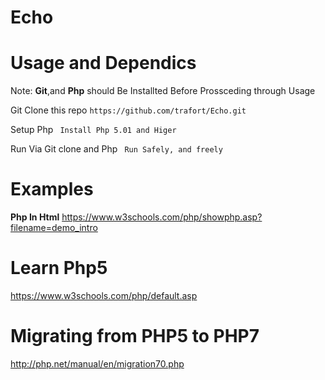 # Echo

# Usage and Dependics

Note: **Git**,and **Php** should Be Installted Before Prossceding through Usage

Git Clone this repo
```https://github.com/trafort/Echo.git```

Setup Php
``` Install Php 5.01 and Higer```

Run Via Git clone and Php
``` Run Safely, and freely```


# Examples

**Php In Html**
https://www.w3schools.com/php/showphp.asp?filename=demo_intro

# Learn Php5
https://www.w3schools.com/php/default.asp

# Migrating from PHP5 to PHP7
http://php.net/manual/en/migration70.php

